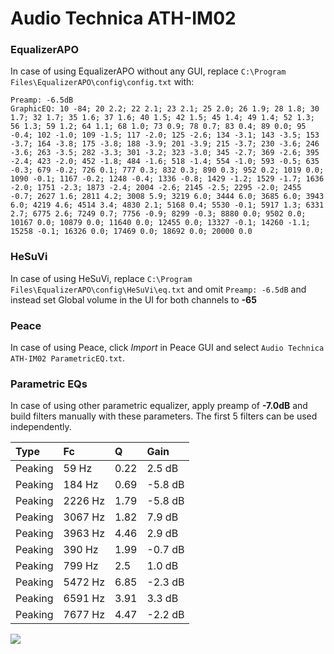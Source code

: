 # Audio Technica ATH-IM02

### EqualizerAPO
In case of using EqualizerAPO without any GUI, replace `C:\Program Files\EqualizerAPO\config\config.txt`
with:
```
Preamp: -6.5dB
GraphicEQ: 10 -84; 20 2.2; 22 2.1; 23 2.1; 25 2.0; 26 1.9; 28 1.8; 30 1.7; 32 1.7; 35 1.6; 37 1.6; 40 1.5; 42 1.5; 45 1.4; 49 1.4; 52 1.3; 56 1.3; 59 1.2; 64 1.1; 68 1.0; 73 0.9; 78 0.7; 83 0.4; 89 0.0; 95 -0.4; 102 -1.0; 109 -1.5; 117 -2.0; 125 -2.6; 134 -3.1; 143 -3.5; 153 -3.7; 164 -3.8; 175 -3.8; 188 -3.9; 201 -3.9; 215 -3.7; 230 -3.6; 246 -3.6; 263 -3.5; 282 -3.3; 301 -3.2; 323 -3.0; 345 -2.7; 369 -2.6; 395 -2.4; 423 -2.0; 452 -1.8; 484 -1.6; 518 -1.4; 554 -1.0; 593 -0.5; 635 -0.3; 679 -0.2; 726 0.1; 777 0.3; 832 0.3; 890 0.3; 952 0.2; 1019 0.0; 1090 -0.1; 1167 -0.2; 1248 -0.4; 1336 -0.8; 1429 -1.2; 1529 -1.7; 1636 -2.0; 1751 -2.3; 1873 -2.4; 2004 -2.6; 2145 -2.5; 2295 -2.0; 2455 -0.7; 2627 1.6; 2811 4.2; 3008 5.9; 3219 6.0; 3444 6.0; 3685 6.0; 3943 6.0; 4219 4.6; 4514 3.4; 4830 2.1; 5168 0.4; 5530 -0.1; 5917 1.3; 6331 2.7; 6775 2.6; 7249 0.7; 7756 -0.9; 8299 -0.3; 8880 0.0; 9502 0.0; 10167 0.0; 10879 0.0; 11640 0.0; 12455 0.0; 13327 -0.1; 14260 -1.1; 15258 -0.1; 16326 0.0; 17469 0.0; 18692 0.0; 20000 0.0
```

### HeSuVi
In case of using HeSuVi, replace `C:\Program Files\EqualizerAPO\config\HeSuVi\eq.txt` and omit `Preamp:
-6.5dB` and instead set Global volume in the UI for both channels to **-65**

### Peace
In case of using Peace, click *Import* in Peace GUI and select `Audio Technica ATH-IM02 ParametricEQ.txt`.

### Parametric EQs
In case of using other parametric equalizer, apply preamp of **-7.0dB** and build filters manually with
these parameters. The first 5 filters can be used independently.

| Type    | Fc      |    Q | Gain    |
|:--------|:--------|:-----|:--------|
| Peaking | 59 Hz   | 0.22 | 2.5 dB  |
| Peaking | 184 Hz  | 0.69 | -5.8 dB |
| Peaking | 2226 Hz | 1.79 | -5.8 dB |
| Peaking | 3067 Hz | 1.82 | 7.9 dB  |
| Peaking | 3963 Hz | 4.46 | 2.9 dB  |
| Peaking | 390 Hz  | 1.99 | -0.7 dB |
| Peaking | 799 Hz  | 2.5  | 1.0 dB  |
| Peaking | 5472 Hz | 6.85 | -2.3 dB |
| Peaking | 6591 Hz | 3.91 | 3.3 dB  |
| Peaking | 7677 Hz | 4.47 | -2.2 dB |

![](https://raw.githubusercontent.com/jaakkopasanen/AutoEq/master/results/innerfidelity/sbaf-serious/Audio%20Technica%20ATH-IM02/Audio%20Technica%20ATH-IM02.png)